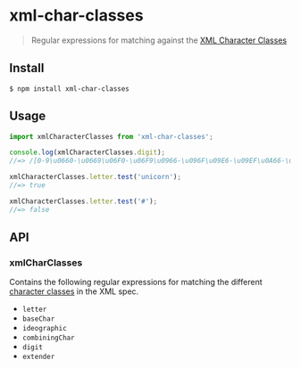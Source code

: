 # xml-char-classes

> Regular expressions for matching against the [XML Character Classes](https://www.w3.org/TR/2006/REC-xml-20060816/#CharClasses)

## Install

```
$ npm install xml-char-classes
```

## Usage

```js
import xmlCharacterClasses from 'xml-char-classes';

console.log(xmlCharacterClasses.digit);
//=> /[0-9\u0660-\u0669\u06F0-\u06F9\u0966-\u096F\u09E6-\u09EF\u0A66-\u0A6F\u0AE6-\u0AEF\u0B66-\u0B6F\u0BE7-\u0BEF\u0C66-\u0C6F\u0CE6-\u0CEF\u0D66-\u0D6F\u0E50-\u0E59\u0ED0-\u0ED9\u0F20-\u0F29]/

xmlCharacterClasses.letter.test('unicorn');
//=> true

xmlCharacterClasses.letter.test('#');
//=> false
```

## API

### xmlCharClasses

Contains the following regular expressions for matching the different [character classes](https://www.w3.org/TR/2006/REC-xml-20060816/#CharClasses) in the XML spec.

- `letter`
- `baseChar`
- `ideographic`
- `combiningChar`
- `digit`
- `extender`
